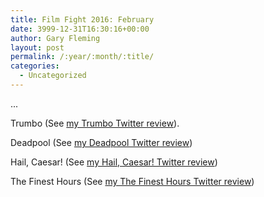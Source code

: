 ```yaml
---
title: Film Fight 2016: February
date: 3999-12-31T16:30:16+00:00
author: Gary Fleming
layout: post
permalink: /:year/:month/:title/
categories:
  - Uncategorized
---
```


...

Trumbo (See <a href="https://twitter.com/garyfleming/status/696023886895443969">my Trumbo Twitter review</a>).

Deadpool (See [my Deadpool Twitter review](https://twitter.com/garyfleming/status/699191826666885120))

Hail, Caesar! (See [my Hail, Caesar! Twitter review](https://twitter.com/garyfleming/status/700254778455126016))

The Finest Hours (See [my The Finest Hours Twitter review](https://twitter.com/garyfleming/status/701362148849688576))
